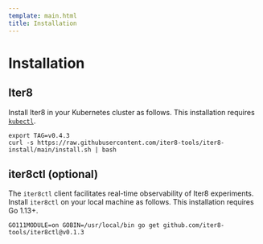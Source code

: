 ```yaml
---
template: main.html
title: Installation
---
```


# Installation

## Iter8

Install Iter8 in your Kubernetes cluster as follows. This installation requires [`kubectl`](https://kubernetes.io/docs/tasks/tools/install-kubectl/).

```shell
export TAG=v0.4.3
curl -s https://raw.githubusercontent.com/iter8-tools/iter8-install/main/install.sh | bash
```

## iter8ctl (optional)
The `iter8ctl` client facilitates real-time observability of Iter8 experiments. Install `iter8ctl` on your local machine as follows. This installation requires Go 1.13+.

```shell
GO111MODULE=on GOBIN=/usr/local/bin go get github.com/iter8-tools/iter8ctl@v0.1.3
```